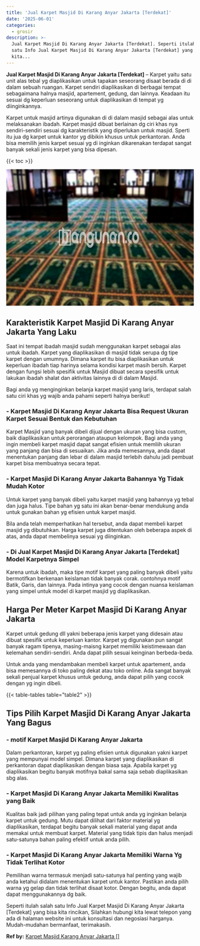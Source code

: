 ```yaml
---
title: 'Jual Karpet Masjid Di Karang Anyar Jakarta [Terdekat]'
date: '2025-06-01'
categories:
  - grosir
description: >-
  Jual Karpet Masjid Di Karang Anyar Jakarta [Terdekat]. Seperti itulah salah
  satu Info Jual Karpet Masjid Di Karang Anyar Jakarta [Terdekat] yang bisa
  kita...
---
```


**Jual Karpet Masjid Di Karang Anyar Jakarta \[Terdekat\]** – Karpet yaitu satu unit alas tebal yg diaplikasikan untuk tapakan seseorang disaat berada di di dalam sebuah ruangan. Karpet sendiri diaplikasikan di berbagai tempat sebagaimana halnya masjid, apartement, gedung, dan lainnya. Keadaan itu sesuai dg keperluan seseorang untuk diaplikasikan di tempat yg diinginkannya.

Karpet untuk masjid artinya digunakan di di dalam masjid sebagai alas untuk melaksanakan ibadah. Karpet masjid dibuat berlainan dg ciri khas nya sendiri-sendiri sesuai dg karakteristik yang diperlukan untuk masjid. Sperti itu jua dg karpet untuk kantor yg dibikin khusus untuk perkantoran. Anda bisa memilih jenis karpet sesuai yg di inginkan dikarenakan terdapat sangat banyak sekali jenis karpet yang bisa dipesan.

{{< toc >}}

![Jual Karpet Masjid Di Karang Anyar Jakarta [Terdekat]](/images/grosir-karpet-murah-62.png)

## Karakteristik Karpet Masjid Di Karang Anyar Jakarta Yang Laku

Saat ini tempat ibadah masjid sudah menggunakan karpet sebagai alas untuk ibadah. Karpet yang diaplikasikan di masjid tidak serupa dg tipe karpet dengan umumnya. Dimana karpet itu bisa diaplikasikan untuk keperluan ibadah tiap harinya selama kondisi karpet masih bersih. Karpet dengan fungsi lebih spesifik untuk Masjid dibuat secara spesifik untuk lakukan ibadah shalat dan aktivitas lainnya di di dalam Masjid.

Bagi anda yg menginginkan belanja karpet masjid yang laris, terdapat salah satu ciri khas yg wajib anda pahami seperti halnya berikut!

### \- Karpet Masjid Di Karang Anyar Jakarta Bisa Request Ukuran Karpet Sesuai Bentuk dan Kebutuhan

Karpet Masjid yang banyak dibeli dijual dengan ukuran yang bisa custom, baik diaplikasikan untuk perorangan ataupun kelompok. Bagi anda yang ingin membeli karpet masjid dapat sangat efisien untuk memliih ukuran yang panjang dan bisa di sesuaikan. Jika anda memesannya, anda dapat menentukan panjang dan lebar di dalam masjid terlebih dahulu jadi pembuat karpet bisa membuatnya secara tepat.

### \- Karpet Masjid Di Karang Anyar Jakarta Bahannya Yg Tidak Mudah Kotor

Untuk karpet yang banyak dibeli yaitu karpet masjid yang bahannya yg tebal dan juga halus. Tipe bahan yg satu ini akan benar-benar mendukung anda untuk gunakan bahan yg efisien untuk karpet masjid.

Bila anda telah memperhatikan hal tersebut, anda dapat membeli karpet masjid yg dibutuhkan. Harga karpet juga ditentukan oleh beberapa aspek di atas, anda dapat membelinya sesuai yg diinginkan.

### \- Di Jual Karpet Masjid Di Karang Anyar Jakarta \[Terdekat\] Model Karpetnya Simpel

Karena untuk ibadah, maka tipe motif karpet yang paling banyak dibeli yaitu bermotifkan berkenaan keislaman tidak banyak corak. contohnya motif Batik, Garis, dan lainnya. Pada intinya yang cocok dengan nuansa keislaman yang simpel untuk model di karpet masjid yg diaplikasikan.

## Harga Per Meter Karpet Masjid Di Karang Anyar Jakarta

Karpet untuk gedung dll yakni beberapa jenis karpet yang didesain atau dibuat spesifik untuk keperluan kantor. Karpet yg digunakan pun sangat banyak ragam tipenya, masing-maisng karpet memiliki keistimewaan dan kelemahan sendiri-sendiri. Anda dapat pilih sesuai keinginan berbeda-beda.

Untuk anda yang mendambakan membeli karpet untuk apartement, anda bisa memesannya di toko paling dekat atau toko online. Ada sangat banyak sekali penjual karpet khusus untuk gedung, anda dapat pilih yang cocok dengan yg ingin dibeli.

{{< table-tables table="table2" >}}

## Tips Pilih Karpet Masjid Di Karang Anyar Jakarta Yang Bagus

### \- motif Karpet Masjid Di Karang Anyar Jakarta

Dalam perkantoran, karpet yg paling efisien untuk digunakan yakni karpet yang mempunyai model simpel. Dimana karpet yang diaplikasikan di perkantoran dapat diaplikasikan dengan biasa saja. Apabila karpet yg diaplikasikan begitu banyak motifnya bakal sama saja sebab diaplikasikan sbg alas.

### \- Karpet Masjid Di Karang Anyar Jakarta Memiliki Kwalitas yang Baik

Kualitas baik jadi pilihan yang paling tepat untuk anda yg inginkan belanja karpet untuk gedung. Mutu dapat dilihat dari faktor material yg diaplikasikan, terdapat begitu banyak sekali material yang dapat anda memakai untuk membuat karpet. Material yang tidak tipis dan halus menjadi satu-satunya bahan paling efektif untuk anda pilih.

### \- Karpet Masjid Di Karang Anyar Jakarta Memiliki Warna Yg Tidak Terlihat Kotor

Pemilihan warna termasuk menjadi satu-satunya hal penting yang wajib anda ketahui didalam menentukan karpet untuk kantor. Pastikan anda pilih warna yg gelap dan tidak terlihat disaat kotor. Dengan begitu, anda dapat dapat menggunakannya dg baik.

Seperti itulah salah satu Info Jual Karpet Masjid Di Karang Anyar Jakarta \[Terdekat\] yang bisa kita rincikan, Silahkan hubungi kita lewat telepon yang ada di halaman website ini untuk konsultasi dan negosiasi harganya. Mudah-mudahan bermanfaat, terimakasih.

**Ref by:**  [Karpet Masjid Karang Anyar Jakarta []](https://id.wikipedia.org/wiki/Karpet)
